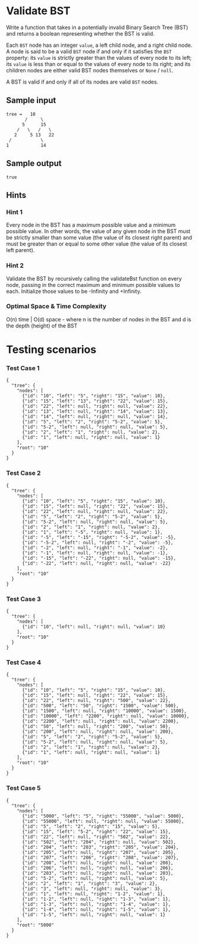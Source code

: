 # Validate BST

Write a function that takes in a potentially invalid Binary Search Tree (BST) and returns a boolean representing whether the BST is valid.

Each ```BST``` node has an integer ```value```, a left child node, and a right child node. 
A node is said to be a valid ```BST``` node if and only if it satisfies the ```BST``` property: 
its ```value``` is strictly greater than the values of every node to its left; its ```value``` is 
less than or equal to the values of every node to its right; and its children nodes are 
either valid BST nodes themselves or ```None``` / ```null```.

A BST is valid if and only if all of its nodes are valid ```BST``` nodes.


## Sample input

```code
tree =   10
       /     \
      5      15
    /   \   /   \
   2     5 13   22
 /           \
1            14
```

## Sample output

```code
true
```


## Hints

### Hint 1
Every node in the BST has a maximum possible value and a minimum possible value. In other words, the value of any given node in the BST must be strictly smaller than some value (the value of its closest right parent) and must be greater than or equal to some other value (the value of its closest left parent).

### Hint 2
Validate the BST by recursively calling the validateBst function on every node, passing in the correct maximum and minimum possible values to each. Initialize those values to be -Infinity and +Infinity.

### Optimal Space & Time Complexity

O(n) time | O(d) space - where n is the number of nodes in the BST and d is the depth (height) of the BST

# Testing scenarios
### Test Case 1

```code
{
  "tree": {
    "nodes": [
      {"id": "10", "left": "5", "right": "15", "value": 10},
      {"id": "15", "left": "13", "right": "22", "value": 15},
      {"id": "22", "left": null, "right": null, "value": 22},
      {"id": "13", "left": null, "right": "14", "value": 13},
      {"id": "14", "left": null, "right": null, "value": 14},
      {"id": "5", "left": "2", "right": "5-2", "value": 5},
      {"id": "5-2", "left": null, "right": null, "value": 5},
      {"id": "2", "left": "1", "right": null, "value": 2},
      {"id": "1", "left": null, "right": null, "value": 1}
    ],
    "root": "10"
  }
}
```

### Test Case 2

```code
{
  "tree": {
    "nodes": [
      {"id": "10", "left": "5", "right": "15", "value": 10},
      {"id": "15", "left": null, "right": "22", "value": 15},
      {"id": "22", "left": null, "right": null, "value": 22},
      {"id": "5", "left": "2", "right": "5-2", "value": 5},
      {"id": "5-2", "left": null, "right": null, "value": 5},
      {"id": "2", "left": "1", "right": null, "value": 2},
      {"id": "1", "left": "-5", "right": null, "value": 1},
      {"id": "-5", "left": "-15", "right": "-5-2", "value": -5},
      {"id": "-5-2", "left": null, "right": "-2", "value": -5},
      {"id": "-2", "left": null, "right": "-1", "value": -2},
      {"id": "-1", "left": null, "right": null, "value": -1},
      {"id": "-15", "left": "-22", "right": null, "value": -15},
      {"id": "-22", "left": null, "right": null, "value": -22}
    ],
    "root": "10"
  }
}
```

### Test Case 3

```code
{
  "tree": {
    "nodes": [
      {"id": "10", "left": null, "right": null, "value": 10}
    ],
    "root": "10"
  }
}
```

### Test Case 4

```code
{
  "tree": {
    "nodes": [
      {"id": "10", "left": "5", "right": "15", "value": 10},
      {"id": "15", "left": null, "right": "22", "value": 15},
      {"id": "22", "left": null, "right": "500", "value": 22},
      {"id": "500", "left": "50", "right": "1500", "value": 500},
      {"id": "1500", "left": null, "right": "10000", "value": 1500},
      {"id": "10000", "left": "2200", "right": null, "value": 10000},
      {"id": "2200", "left": null, "right": null, "value": 2200},
      {"id": "50", "left": null, "right": "200", "value": 50},
      {"id": "200", "left": null, "right": null, "value": 200},
      {"id": "5", "left": "2", "right": "5-2", "value": 5},
      {"id": "5-2", "left": null, "right": null, "value": 5},
      {"id": "2", "left": "1", "right": null, "value": 2},
      {"id": "1", "left": null, "right": null, "value": 1}
    ],
    "root": "10"
  }
}
```

### Test Case 5

```code
{
  "tree": {
    "nodes": [
      {"id": "5000", "left": "5", "right": "55000", "value": 5000},
      {"id": "55000", "left": null, "right": null, "value": 55000},
      {"id": "5", "left": "2", "right": "15", "value": 5},
      {"id": "15", "left": "5-2", "right": "22", "value": 15},
      {"id": "22", "left": null, "right": "502", "value": 22},
      {"id": "502", "left": "204", "right": null, "value": 502},
      {"id": "204", "left": "203", "right": "205", "value": 204},
      {"id": "205", "left": null, "right": "207", "value": 205},
      {"id": "207", "left": "206", "right": "208", "value": 207},
      {"id": "208", "left": null, "right": null, "value": 208},
      {"id": "206", "left": null, "right": null, "value": 206},
      {"id": "203", "left": null, "right": null, "value": 203},
      {"id": "5-2", "left": null, "right": null, "value": 5},
      {"id": "2", "left": "1", "right": "3", "value": 2},
      {"id": "3", "left": null, "right": null, "value": 3},
      {"id": "1", "left": null, "right": "1-2", "value": 1},
      {"id": "1-2", "left": null, "right": "1-3", "value": 1},
      {"id": "1-3", "left": null, "right": "1-4", "value": 1},
      {"id": "1-4", "left": null, "right": "1-5", "value": 1},
      {"id": "1-5", "left": null, "right": null, "value": 1}
    ],
    "root": "5000"
  }
}
```